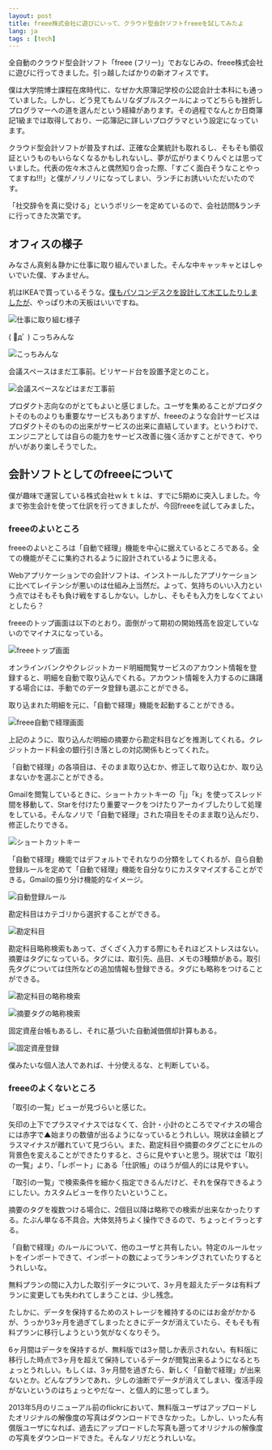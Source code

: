 ```yaml
---
layout: post
title: freee株式会社に遊びにいって、クラウド型会計ソフトfreeeを試してみたよ
lang: ja
tags : [tech]
---
```

全自動のクラウド型会計ソフト「freee (フリー)」でおなじみの、freee株式会社に遊びに行ってきました。引っ越したばかりの新オフィスです。

僕は大学院博士課程在席時代に、なぜか大原簿記学校の公認会計士本科にも通っていました。しかし、どう見てもムリなダブルスクールによってどちらも挫折しプログラマーへの道を選んだという経緯があります。その過程でなんとか日商簿記1級までは取得しており、一応簿記に詳しいプログラマという設定になっています。

クラウド型会計ソフトが普及すれば、正確な企業統計も取れるし、そもそも領収証というものもいらなくなるかもしれないし、夢が広がりまくりんぐとは思っていました。代表の佐々木さんと偶然知り合った際、「すごく面白そうなことやってますね!!!」と僕がノリノリになってしまい、ランチにお誘いいただいたのです。

「社交辞令を真に受ける」というポリシーを定めているので、会社訪問&ランチに行ってきた次第です。

## オフィスの様子

みなさん真剣＆静かに仕事に取り組んでいました。そんな中キャッキャとはしゃいでいた僕、すみません。

机はIKEAで買っているそうな。[僕もパソコンデスクを設計して木工したりしましたが](http://blog.wktk.co.jp/archives/266)、やっぱり木の天板はいいですね。

![仕事に取り組む様子](/assets/images/entry/2013-09-06/freee1.jpg)

( ﾟдﾟ ) こっちみんな

![こっちみんな](/assets/images/entry/2013-09-06/freee2.jpg)

会議スペースはまだ工事前。ビリヤード台を設置予定とのこと。

![会議スペースなどはまだ工事前](/assets/images/entry/2013-09-06/freee3.jpg)

プロダクト志向なのがとてもよいと感じました。ユーザを集めることがプロダクトそのものよりも重要なサービスもありますが、freeeのような会計サービスはプロダクトそのものの出来がサービスの出来に直結しています。というわけで、エンジニアとしては自らの能力をサービス改善に強く活かすことができて、やりがいがあり楽しそうでした。

## 会計ソフトとしてのfreeeについて

僕が趣味で運営している株式会社ｗｋｔｋは、すでに5期めに突入しました。今まで弥生会計を使って仕訳を行ってきましたが、今回freeeを試してみました。

### freeeのよいところ

freeeのよいところは「自動で経理」機能を中心に据えているところである。全ての機能がそこに集約されるように設計されているように思える。

Webアプリケーションでの会計ソフトは、インストールしたアプリケーションに比べてレイテンシが悪いのは仕組み上当然だ。よって、気持ちのいい入力という点ではそもそも負け戦をするしかない。しかし、そもそも入力をしなくてよいとしたら？

freeeのトップ画面は以下のとおり。面倒がって期初の開始残高を設定していないのでマイナスになっている。

![freeeトップ画面](/assets/images/entry/2013-09-06/freee-top.png)

オンラインバンクやクレジットカード明細閲覧サービスのアカウント情報を登録すると、明細を自動で取り込んでくれる。アカウント情報を入力するのに躊躇する場合には、手動でのデータ登録も選ぶことができる。

取り込まれた明細を元に、「自動で経理」機能を起動することができる。

![freee自動で経理画面](/assets/images/entry/2013-09-06/freee-auto.png)

上記のように、取り込んだ明細の摘要から勘定科目などを推測してくれる。クレジットカード料金の銀行引き落としの対応関係もとってくれた。

「自動で経理」の各項目は、そのまま取り込むか、修正して取り込むか、取り込まないかを選ぶことができる。

Gmailを閲覧しているときに、ショートカットキーの「j」「k」を使ってスレッド間を移動して、Starを付けたり重要マークをつけたりアーカイブしたりして処理をしている。そんなノリで「自動で経理」された項目をそのまま取り込んだり、修正したりできる。

![ショートカットキー](/assets/images/entry/2013-09-06/freee-shortcut.png)

「自動で経理」機能ではデフォルトでそれなりの分類をしてくれるが、自ら自動登録ルールを定めて「自動で経理」機能を自分なりにカスタマイズすることができる。Gmailの振り分け機能的なイメージ。

![自動登録ルール](/assets/images/entry/2013-09-06/freee-matcher.png)

勘定科目はカテゴリから選択することができる。

![勘定科目](/assets/images/entry/2013-09-06/freee-account-type.png)

勘定科目略称検索もあって、ざくざく入力する際にもそれほどストレスはない。摘要はタグになっている。タグには、取引先、品目、メモの3種類がある。取引先タグについては住所などの追加情報も登録できる。タグにも略称をつけることができる。

![勘定科目の略称検索](/assets/images/entry/2013-09-06/freee-account-type-prefix.png)

![摘要タグの略称検索](/assets/images/entry/2013-09-06/freee-tag.png)

固定資産台帳もあるし、それに基づいた自動減価償却計算もある。

![固定資産登録](/assets/images/entry/2013-09-06/freee-fixed-assets.png)

僕みたいな個人法人であれば、十分使えるな、と判断している。

### freeeのよくないところ

「取引の一覧」ビューが見づらいと感じた。

矢印の上下でプラスマイナスではなくて、合計・小計のところでマイナスの場合には赤字で▲始まりの数値が出るようになっているとうれしい。現状は金額とプラスマイナスが離れていて見づらい。また、勘定科目や摘要のタグごとにセルの背景色を変えることができたりすると、さらに見やすいと思う。現状では「取引の一覧」より、「レポート」にある「仕訳帳」のほうが個人的には見やすい。

「取引の一覧」で検索条件を細かく指定できるんだけど、それを保存できるようにしたい。カスタムビューを作りたいということ。

摘要のタグを複数つける場合に、2個目以降は略称での検索が出来なかったりする。たぶん単なる不具合。大体気持ちよく操作できるので、ちょっとイラっとする。

「自動で経理」のルールについて、他のユーザと共有したい。特定のルールセットをインポートできて、インポートの数によってランキングされていたりするとうれしいな。

無料プランの間に入力した取引データについて、3ヶ月を超えたデータは有料プランに変更しても失われてしまうことは、少し残念。

たしかに、データを保持するためのストレージを維持するのにはお金がかかるが、うっかり3ヶ月を過ぎてしまったときにデータが消えていたら、そもそも有料プランに移行しようという気がなくなりそう。

6ヶ月間はデータを保持するが、無料版では3ヶ間しか表示されない。有料版に移行した時点で3ヶ月を超えて保持しているデータが閲覧出来るようになるとちょっとうれしい。もしくは、3ヶ月間を過ぎたら、新しく「自動で経理」が出来ないとか。どんなプランであれ、少しの油断でデータが消えてしまい、復活手段がないというのはちょっとやだなー、と個人的に思ってしまう。

2013年5月のリニューアル前のflickrにおいて、無料版ユーザはアップロードしたオリジナルの解像度の写真はダウンロードできなかった。しかし、いったん有償版ユーザになれば、過去にアップロードした写真も遡ってオリジナルの解像度の写真をダウンロードできた。そんなノリだとうれしいな。
